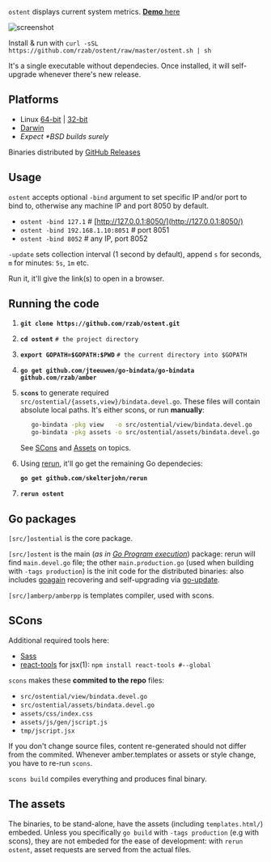 `ostent` displays current system metrics. [**Demo** here](http://demo.ostrost.com/)

![screenshot](https://ostrost.com/ostent/screenshot.png)

Install & run with `curl -sSL https://github.com/rzab/ostent/raw/master/ostent.sh | sh`

It's a single executable without dependecies. Once installed,
it will self-upgrade whenever there's new release.

Platforms
---------

   - Linux [64-bit](https://github.com/rzab/ostent/releases/download/v0.1.8/Linux.x86_64) | [32-bit](https://github.com/rzab/ostent/releases/download/v0.1.8/Linux.i686)
   - [Darwin](https://github.com/rzab/ostent/releases/download/v0.1.8/Darwin.x86_64)
   - _Expect \*BSD builds surely_

Binaries distributed by [GitHub Releases](https://github.com/rzab/ostent/releases)

Usage
-----

`ostent` accepts optional `-bind` argument to set specific IP and/or port to bind to, otherwise any machine IP and port 8050 by default.

   - `ostent -bind 127.1` # [http://127.0.0.1:8050/](http://127.0.0.1:8050/)
   - `ostent -bind 192.168.1.10:8051` # port 8051
   - `ostent -bind 8052` # any IP, port 8052

`-update` sets collection interval (1 second by default), append `s` for seconds, `m` for minutes: `5s`, `1m` etc.

Run it, it'll give the link(s) to open in a browser.

Running the code
----------------

1. **`git clone https://github.com/rzab/ostent.git`**

2. **`cd ostent`** `# the project directory`

3. **`export GOPATH=$GOPATH:$PWD`** `# the current directory into $GOPATH`

4. **`go get github.com/jteeuwen/go-bindata/go-bindata github.com/rzab/amber`**

5. **`scons`** to generate required `src/ostential/{assets,view}/bindata.devel.go`. These files will contain absolute local paths.
   It's either scons, or run **manually**:
   ```sh
      go-bindata -pkg view   -o src/ostential/view/bindata.devel.go   -tags '!production' -debug -prefix templates.html templates.html
      go-bindata -pkg assets -o src/ostential/assets/bindata.devel.go -tags '!production' -debug -prefix assets         assets/...
   ```

   See [SCons](#scons) and [Assets](#the-assets) on topics.

6. Using [rerun](https://github.com/skelterjohn/rerun), it'll go get the remaining Go dependecies:

	**`go get github.com/skelterjohn/rerun`**

7. **`rerun ostent`**

Go packages
-----------

`[src/]ostential` is the core package.

`[src/]ostent` is the main (_as in [Go Program execution](http://golang.org/ref/spec#Program_execution)_) package:
rerun will find `main.devel.go` file; the other `main.production.go` (used when building with `-tags production`)
is the init code for the distributed binaries: also includes
[goagain](https://github.com/rcrowley/goagain) recovering and self-upgrading via [go-update](https://github.com/inconshreveable/go-update).

`[src/]amberp/amberpp` is templates compiler, used with scons.

SCons
-----

Additional required tools here:
- [Sass](http://sass-lang.com/install)
- [react-tools](https://www.npmjs.org/package/react-tools) for jsx(1): `npm install react-tools #--global`

`scons` makes these **commited to the repo** files:
- `src/ostential/view/bindata.devel.go`
- `src/ostential/assets/bindata.devel.go`
- `assets/css/index.css`
- `assets/js/gen/jscript.js`
- `tmp/jscript.jsx`

If you don't change source files, content re-generated should not differ from the commited.
Whenever amber.templates or assets or style change, you have to re-run `scons`.

`scons build` compiles everything and produces final binary.

The assets
----------

The binaries, to be stand-alone, have the assets (including `templates.html/`) embeded.
Unless you specifically `go build` with `-tags production` (e.g with scons),
they are not embeded for the ease of development:
with `rerun ostent`, asset requests are served from the actual files.
